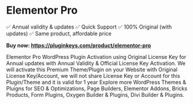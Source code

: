 # Elementor Pro

✅ Annual validity & updates
✅ Quick Support
✅ 100% Original (with updates)
✅ Same product, affordable price

**Buy now: https://pluginkeys.com/product/elementor-pro**


Elementor Pro WordPress Plugin Activation using Original License Key for Annual updates with Annual Validity &amp; Official License Key Activation.
We will activate this Premium Theme/Plugin on your Website with Original License Key/Account, we will not share License Key or Account for this Plugin/Theme and it is valid for 1 year
Explore more WordPress Themes & Pluigns for SEO & Optimizations, Page Builders, Elementor Addons, Bricks Products, Form Plugins, Oxygen Builder & Plugins, Divi Builder & Plugins.
